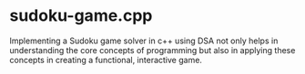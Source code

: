 # sudoku-game.cpp
Implementing a Sudoku game solver in c++ using DSA not only helps in understanding the core concepts of programming but also in applying these concepts in creating a functional, interactive game.
